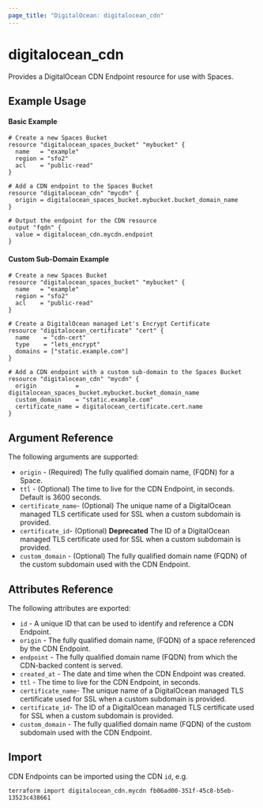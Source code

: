 ```yaml
---
page_title: "DigitalOcean: digitalocean_cdn"
---
```


# digitalocean\_cdn

Provides a DigitalOcean CDN Endpoint resource for use with Spaces.

## Example Usage

#### Basic Example

```hcl
# Create a new Spaces Bucket
resource "digitalocean_spaces_bucket" "mybucket" {
  name   = "example"
  region = "sfo2"
  acl    = "public-read"
}

# Add a CDN endpoint to the Spaces Bucket
resource "digitalocean_cdn" "mycdn" {
  origin = digitalocean_spaces_bucket.mybucket.bucket_domain_name
}

# Output the endpoint for the CDN resource
output "fqdn" {
  value = digitalocean_cdn.mycdn.endpoint
}
```

#### Custom Sub-Domain Example

```hcl
# Create a new Spaces Bucket
resource "digitalocean_spaces_bucket" "mybucket" {
  name   = "example"
  region = "sfo2"
  acl    = "public-read"
}

# Create a DigitalOcean managed Let's Encrypt Certificate
resource "digitalocean_certificate" "cert" {
  name    = "cdn-cert"
  type    = "lets_encrypt"
  domains = ["static.example.com"]
}

# Add a CDN endpoint with a custom sub-domain to the Spaces Bucket
resource "digitalocean_cdn" "mycdn" {
  origin           = digitalocean_spaces_bucket.mybucket.bucket_domain_name
  custom_domain    = "static.example.com"
  certificate_name = digitalocean_certificate.cert.name
}
```

## Argument Reference

The following arguments are supported:

* `origin` - (Required) The fully qualified domain name, (FQDN) for a Space.
* `ttl` - (Optional) The time to live for the CDN Endpoint, in seconds. Default is 3600 seconds.
* `certificate_name`- (Optional) The unique name of a DigitalOcean managed TLS certificate used for SSL when a custom subdomain is provided.
* `certificate_id`- (Optional) **Deprecated** The ID of a DigitalOcean managed TLS certificate used for SSL when a custom subdomain is provided.
* `custom_domain` - (Optional) The fully qualified domain name (FQDN) of the custom subdomain used with the CDN Endpoint.

## Attributes Reference

The following attributes are exported:

* `id` - A unique ID that can be used to identify and reference a CDN Endpoint.
* `origin` - The fully qualified domain name, (FQDN) of a space referenced by the CDN Endpoint.
* `endpoint` - The fully qualified domain name (FQDN) from which the CDN-backed content is served.
* `created_at` - The date and time when the CDN Endpoint was created.
* `ttl` - The time to live for the CDN Endpoint, in seconds.
* `certificate_name`- The unique name of a DigitalOcean managed TLS certificate used for SSL when a custom subdomain is provided.
* `certificate_id`- The ID of a DigitalOcean managed TLS certificate used for SSL when a custom subdomain is provided.
* `custom_domain` - The fully qualified domain name (FQDN) of the custom subdomain used with the CDN Endpoint.


## Import

CDN Endpoints can be imported using the CDN `id`, e.g.

```
terraform import digitalocean_cdn.mycdn fb06ad00-351f-45c8-b5eb-13523c438661
```
